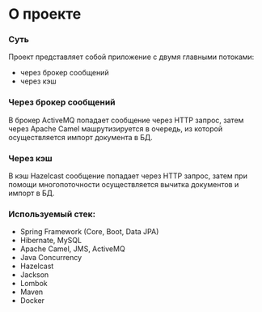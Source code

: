 # О проекте
### Суть
Проект представляет собой приложение с двумя главными потоками: 

- через брокер сообщений
- через кэш


### Через брокер сообщений
В брокер ActiveMQ попадает сообщение через HTTP запрос, затем через Apache Camel машрутизируется в очередь, из которой осуществляется импорт документа в БД. 


### Через кэш
В кэш Hazelcast сообщение попадает через HTTP запрос, затем при помощи многопоточности осуществляется вычитка документов и импорт в БД.


### Используемый стек:
- Spring Framework (Core, Boot, Data JPA)
- Hibernate, MySQL
- Apache Camel, JMS, ActiveMQ
- Java Concurrency
- Hazelcast
- Jackson
- Lombok
- Maven
- Docker